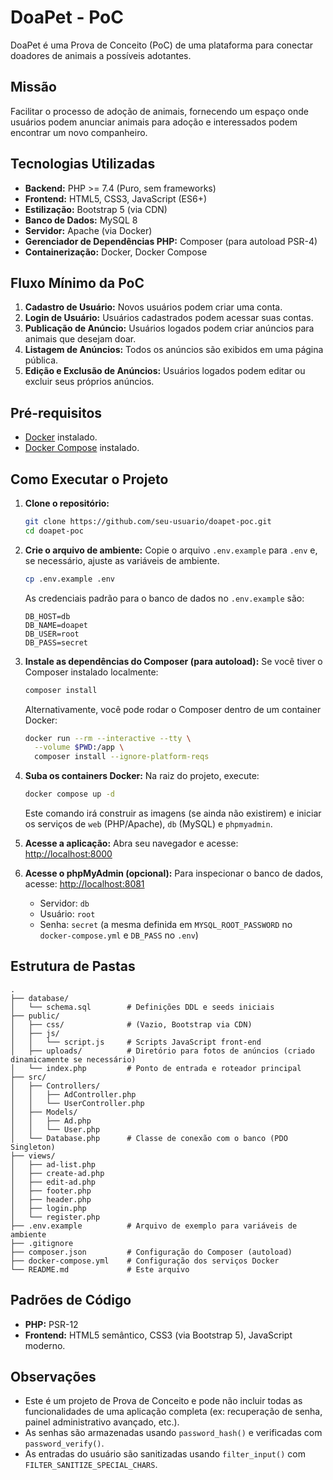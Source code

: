 # DoaPet - PoC

DoaPet é uma Prova de Conceito (PoC) de uma plataforma para conectar doadores de animais a possíveis adotantes.

## Missão

Facilitar o processo de adoção de animais, fornecendo um espaço onde usuários podem anunciar animais para adoção e interessados podem encontrar um novo companheiro.

## Tecnologias Utilizadas

*   **Backend:** PHP >= 7.4 (Puro, sem frameworks)
*   **Frontend:** HTML5, CSS3, JavaScript (ES6+)
*   **Estilização:** Bootstrap 5 (via CDN)
*   **Banco de Dados:** MySQL 8
*   **Servidor:** Apache (via Docker)
*   **Gerenciador de Dependências PHP:** Composer (para autoload PSR-4)
*   **Containerização:** Docker, Docker Compose

## Fluxo Mínimo da PoC

1.  **Cadastro de Usuário:** Novos usuários podem criar uma conta.
2.  **Login de Usuário:** Usuários cadastrados podem acessar suas contas.
3.  **Publicação de Anúncio:** Usuários logados podem criar anúncios para animais que desejam doar.
4.  **Listagem de Anúncios:** Todos os anúncios são exibidos em uma página pública.
5.  **Edição e Exclusão de Anúncios:** Usuários logados podem editar ou excluir seus próprios anúncios.

## Pré-requisitos

*   [Docker](https://www.docker.com/get-started) instalado.
*   [Docker Compose](https://docs.docker.com/compose/install/) instalado.

## Como Executar o Projeto

1.  **Clone o repositório:**
    ```bash
    git clone https://github.com/seu-usuario/doapet-poc.git
    cd doapet-poc
    ```

2.  **Crie o arquivo de ambiente:**
    Copie o arquivo `.env.example` para `.env` e, se necessário, ajuste as variáveis de ambiente.
    ```bash
    cp .env.example .env
    ```
    As credenciais padrão para o banco de dados no `.env.example` são:
    ```
    DB_HOST=db
    DB_NAME=doapet
    DB_USER=root
    DB_PASS=secret
    ```

3.  **Instale as dependências do Composer (para autoload):**
    Se você tiver o Composer instalado localmente:
    ```bash
    composer install
    ```
    Alternativamente, você pode rodar o Composer dentro de um container Docker:
    ```bash
    docker run --rm --interactive --tty \
      --volume $PWD:/app \
      composer install --ignore-platform-reqs
    ```

4.  **Suba os containers Docker:**
    Na raiz do projeto, execute:
    ```bash
    docker compose up -d
    ```
    Este comando irá construir as imagens (se ainda não existirem) e iniciar os serviços de `web` (PHP/Apache), `db` (MySQL) e `phpmyadmin`.

5.  **Acesse a aplicação:**
    Abra seu navegador e acesse: [http://localhost:8000](http://localhost:8000)

6.  **Acesse o phpMyAdmin (opcional):**
    Para inspecionar o banco de dados, acesse: [http://localhost:8081](http://localhost:8081)
    *   Servidor: `db`
    *   Usuário: `root`
    *   Senha: `secret` (a mesma definida em `MYSQL_ROOT_PASSWORD` no `docker-compose.yml` e `DB_PASS` no `.env`)

## Estrutura de Pastas

```
.
├── database/
│   └── schema.sql        # Definições DDL e seeds iniciais
├── public/
│   ├── css/              # (Vazio, Bootstrap via CDN)
│   ├── js/
│   │   └── script.js     # Scripts JavaScript front-end
│   ├── uploads/          # Diretório para fotos de anúncios (criado dinamicamente se necessário)
│   └── index.php         # Ponto de entrada e roteador principal
├── src/
│   ├── Controllers/
│   │   ├── AdController.php
│   │   └── UserController.php
│   ├── Models/
│   │   ├── Ad.php
│   │   └── User.php
│   └── Database.php      # Classe de conexão com o banco (PDO Singleton)
├── views/
│   ├── ad-list.php
│   ├── create-ad.php
│   ├── edit-ad.php
│   ├── footer.php
│   ├── header.php
│   ├── login.php
│   └── register.php
├── .env.example          # Arquivo de exemplo para variáveis de ambiente
├── .gitignore
├── composer.json         # Configuração do Composer (autoload)
├── docker-compose.yml    # Configuração dos serviços Docker
└── README.md             # Este arquivo
```

## Padrões de Código

*   **PHP:** PSR-12
*   **Frontend:** HTML5 semântico, CSS3 (via Bootstrap 5), JavaScript moderno.

## Observações

*   Este é um projeto de Prova de Conceito e pode não incluir todas as funcionalidades de uma aplicação completa (ex: recuperação de senha, painel administrativo avançado, etc.).
*   As senhas são armazenadas usando `password_hash()` e verificadas com `password_verify()`.
*   As entradas do usuário são sanitizadas usando `filter_input()` com `FILTER_SANITIZE_SPECIAL_CHARS`.
